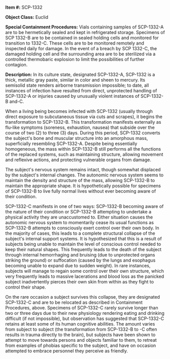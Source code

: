 **Item #:** SCP-1332

**Object Class:** Euclid

**Special Containment Procedures:** Vials containing samples of SCP-1332-A are to be hermetically sealed and kept in refrigerated storage. Specimens of SCP 1332-B are to be contained in sealed holding cells and monitored for transition to 1332-C. These cells are to be monitored remotely and inspected daily for damage. In the event of a breach by SCP 1332-C, the damaged holding cell and the surrounding area are to be sterilized via a controlled thermobaric explosion to limit the possibilities of further contagion.

**Description:** In its culture state, designated SCP-1332-A, SCP-1332 is a thick, metallic gray paste, similar in color and sheen to mercury. Its semisolid state renders airborne transmission impossible; to date, all instances of infection have resulted from direct, unprotected handling of SCP-1332-A or injuries caused by unusually violent instances of SCP-1332-B and-C.

When a living being becomes infected with SCP-1332 (usually through direct exposure to subcutaneous tissue via cuts and scrapes), it begins the transformation to SCP-1332-B. This transformation manifests externally as flu-like symptoms (soreness, exhaustion, nausea) that subside over the course of two (2) to three (3) days. During this period, SCP-1332 converts the subject's bone and muscular structure into an amorphous mass, superficially resembling SCP-1332-A. Despite being essentially homogeneous, the mass within SCP-1332-B still performs all the functions of the replaced systems, such as maintaining structure, allowing movement and reflexive actions, and protecting vulnerable organs from damage.

The subject's nervous system remains intact, though somewhat displaced by the subject's internal changes. The autonomic nervous system seems to maintain the density and structure of the mass, allowing SCP-1332-B to maintain the appropriate shape. It is hypothetically possible for specimens of SCP-1332-B to live fully normal lives without ever becoming aware of their condition.

SCP-1332-C manifests in one of two ways: SCP-1332-B becoming aware of the nature of their condition or SCP-1332-B attempting to undertake a physical activity they are unaccustomed to. Either situation causes the autonomic nervous system to momentarily cease its usual functions as SCP-1332-B attempts to consciously exert control over their own body. In the majority of cases, this leads to a complete structural collapse of the subject's internal support systems. It is hypothesized that this is a result of subjects being unable to maintain the level of conscious control needed to keep their natural shapes. This frequently leads to the death of the subject through internal hemorrhaging and bruising (due to unprotected organs striking the ground) or suffocation (caused by the lungs and esophagus becoming unable to expand due to sudden weight). In rare instances, subjects will manage to regain some control over their own structure, which very frequently leads to massive lacerations and blood loss as the panicked subject inadvertently pierces their own skin from within as they fight to control their shape.

On the rare occasion a subject survives this collapse, they are designated SCP-1332-C and are to be relocated as described in Containment Procedures, above. Specimens of SCP-1332-C rarely survive longer than two or three days due to their new physiology rendering eating and drinking difficult (if not impossible), but observation has suggested that SCP-1332-C retains at least some of its human cognitive abilities. The amount varies from subject to subject (the transformation from SCP-1332-B to -C often results in trauma directly to the brain), but subjects have been shown to attempt to move towards persons and objects familiar to them, to retreat from examples of phobias specific to the subject, and have on occasion attempted to embrace personnel they perceive as friendly.